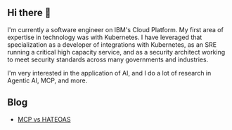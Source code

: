 ## Hi there 👋

I'm currently a software engineer on IBM's Cloud Platform. My first area of expertise in technology was with Kubernetes. I have leveraged that specialization as a developer of integrations with Kubernetes, as an SRE running a critical high capacity service, and as a security architect working to meet security standards across many governments and industries.

I'm very interested in the application of AI, and I do a lot of research in Agentic AI, MCP, and more.

## Blog

- [MCP vs HATEOAS](https://jonwoodlief.github.io/jonwoodlief/mcp-vs-hateoas-blog.html)
